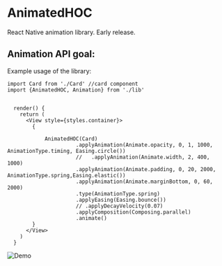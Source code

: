 # AnimatedHOC
React Native animation library. Early release. 


## Animation API goal:

Example usage of the library:

```
import Card from './Card' //card component
import {AnimatedHOC, Animation} from './lib'


  render() {
    return (
      <View style={styles.container}>
        {

            AnimatedHOC(Card)
                      .applyAnimation(Animate.opacity, 0, 1, 1000, AnimationType.timing, Easing.circle())
                      //   .applyAnimation(Animate.width, 2, 400, 1000)
                      .applyAnimation(Animate.padding, 0, 20, 2000, AnimationType.spring,Easing.elastic())
                      .applyAnimation(Animate.marginBottom, 0, 60, 2000)
                      .type(AnimationType.spring)
                      .applyEasing(Easing.bounce())
                      // .applyDecayVelocity(0.07)
                      .applyComposition(Composing.parallel)
                      .animate()
        }
      </View>
    )
  }
```


![Demo](https://github.com/valdio/AnimatedHOC/blob/master/images/anim.gif)
